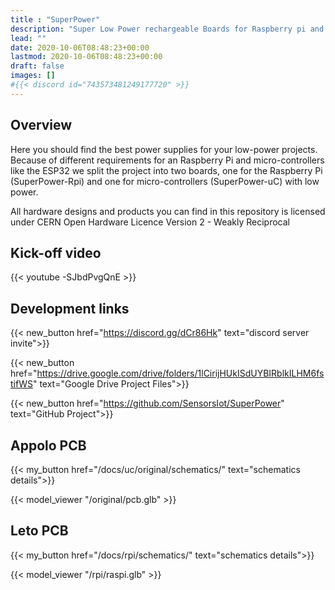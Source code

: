 ```yaml
---
title : "SuperPower"
description: "Super Low Power rechargeable Boards for Raspberry pi and ESP32"
lead: ""
date: 2020-10-06T08:48:23+00:00
lastmod: 2020-10-06T08:48:23+00:00
draft: false
images: []
#{{< discord id="743573481249177720" >}}
---
```


## Overview
Here you should find the best power supplies for your low-power projects. Because of different requirements for an Raspberry Pi and micro-controllers like the ESP32 we split the project into two boards, one for the Raspberry Pi (SuperPower-Rpi) and one for micro-controllers (SuperPower-uC) with low power.

All hardware designs and products you can find in this repository is licensed under CERN Open Hardware Licence Version 2 - Weakly Reciprocal

## Kick-off video
{{< youtube -SJbdPvgQnE >}}

## Development links

{{< new_button href="https://discord.gg/dCr86Hk" text="discord server invite">}}

{{< new_button href="https://drive.google.com/drive/folders/1lCirijHUkISdUYBIRblkILHM6fstifWS" text="Google Drive Project Files">}}

{{< new_button href="https://github.com/SensorsIot/SuperPower" text="GitHub Project">}}

## Appolo PCB
{{< my_button href="/docs/uc/original/schematics/" text="schematics details">}}

{{< model_viewer "/original/pcb.glb" >}}

## Leto PCB
{{< my_button href="/docs/rpi/schematics/" text="schematics details">}}

{{< model_viewer "/rpi/raspi.glb" >}}
